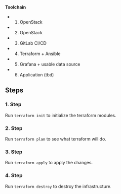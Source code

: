 **Toolchain**

- 1. OpenStack
- 2. OpenStack
- 3. GitLab CI/CD
- 4. Terraform + Ansible
- 5. Grafana + usable data source
- 6. Application (tbd)


## Steps
### 1. Step
Run `terraform init` to initialize the terraform modules.

### 2. Step
Run `terraform plan` to see what terraform will do.

### 3. Step
Run `terraform apply` to apply the changes.

### 4. Step
Run `terraform destroy` to destroy the infrastructure.
